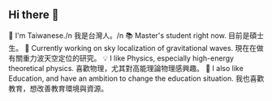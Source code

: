 ## Hi there 👋

🧋 I'm Taiwanese./n
    我是台灣人。/n
📚 Master's student right now.
    目前是碩士生。
🔭 Currently working on sky localization of gravitational waves.
    現在在做有關重力波天空定位的研究。
💡 I like Physics, especially high-energy theoretical physics.
    喜歡物理，尤其對高能理論物理感興趣。
💖 I also like Education, and have an ambition to change the education situation.
    我也喜歡教育，想改善教育環境與資源。

<!--
**JhengMin/JhengMin** is a ✨ _special_ ✨ repository because its `README.md` (this file) appears on your GitHub profile.

Here are some ideas to get you started:
- 🔭 I’m currently working on ...
- 🌱 I’m currently learning ...
- 👯 I’m looking to collaborate on ...
- 🤔 I’m looking for help with ...
- 💬 Ask me about ...
- 📫 How to reach me: ...
- 😄 Pronouns: ...
- ⚡ Fun fact: ...
-->
